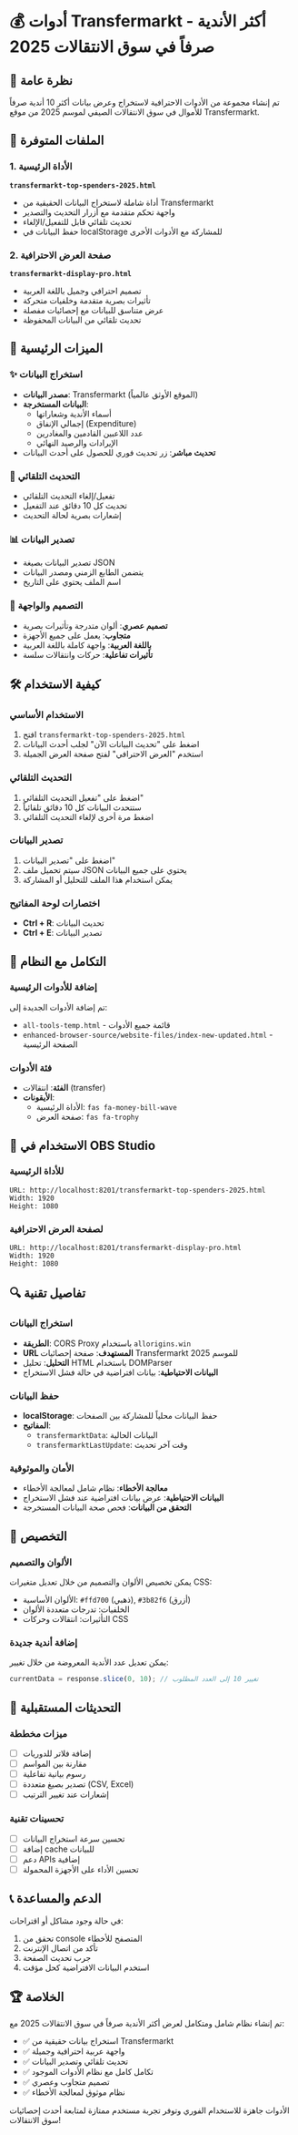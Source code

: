 # 💰 أدوات Transfermarkt - أكثر الأندية صرفاً في سوق الانتقالات 2025

## 🎯 نظرة عامة

تم إنشاء مجموعة من الأدوات الاحترافية لاستخراج وعرض بيانات أكثر 10 أندية صرفاً للأموال في سوق الانتقالات الصيفي لموسم 2025 من موقع Transfermarkt.

## 📁 الملفات المتوفرة

### 1. الأداة الرئيسية
**`transfermarkt-top-spenders-2025.html`**
- أداة شاملة لاستخراج البيانات الحقيقية من Transfermarkt
- واجهة تحكم متقدمة مع أزرار التحديث والتصدير
- تحديث تلقائي قابل للتفعيل/الإلغاء
- حفظ البيانات في localStorage للمشاركة مع الأدوات الأخرى

### 2. صفحة العرض الاحترافية
**`transfermarkt-display-pro.html`**
- تصميم احترافي وجميل باللغة العربية
- تأثيرات بصرية متقدمة وخلفيات متحركة
- عرض متناسق للبيانات مع إحصائيات مفصلة
- تحديث تلقائي من البيانات المحفوظة

## 🚀 الميزات الرئيسية

### ✨ استخراج البيانات
- **مصدر البيانات**: Transfermarkt (الموقع الأوثق عالمياً)
- **البيانات المستخرجة**:
  - أسماء الأندية وشعاراتها
  - إجمالي الإنفاق (Expenditure)
  - عدد اللاعبين القادمين والمغادرين
  - الإيرادات والرصيد النهائي
- **تحديث مباشر**: زر تحديث فوري للحصول على أحدث البيانات

### 🔄 التحديث التلقائي
- تفعيل/إلغاء التحديث التلقائي
- تحديث كل 10 دقائق عند التفعيل
- إشعارات بصرية لحالة التحديث

### 📊 تصدير البيانات
- تصدير البيانات بصيغة JSON
- يتضمن الطابع الزمني ومصدر البيانات
- اسم الملف يحتوي على التاريخ

### 🎨 التصميم والواجهة
- **تصميم عصري**: ألوان متدرجة وتأثيرات بصرية
- **متجاوب**: يعمل على جميع الأجهزة
- **باللغة العربية**: واجهة كاملة باللغة العربية
- **تأثيرات تفاعلية**: حركات وانتقالات سلسة

## 🛠️ كيفية الاستخدام

### الاستخدام الأساسي
1. افتح `transfermarkt-top-spenders-2025.html`
2. اضغط على "تحديث البيانات الآن" لجلب أحدث البيانات
3. استخدم "العرض الاحترافي" لفتح صفحة العرض الجميلة

### التحديث التلقائي
1. اضغط على "تفعيل التحديث التلقائي"
2. ستتحدث البيانات كل 10 دقائق تلقائياً
3. اضغط مرة أخرى لإلغاء التحديث التلقائي

### تصدير البيانات
1. اضغط على "تصدير البيانات"
2. سيتم تحميل ملف JSON يحتوي على جميع البيانات
3. يمكن استخدام هذا الملف للتحليل أو المشاركة

### اختصارات لوحة المفاتيح
- **Ctrl + R**: تحديث البيانات
- **Ctrl + E**: تصدير البيانات

## 🔧 التكامل مع النظام

### إضافة للأدوات الرئيسية
تم إضافة الأدوات الجديدة إلى:
- `all-tools-temp.html` - قائمة جميع الأدوات
- `enhanced-browser-source/website-files/index-new-updated.html` - الصفحة الرئيسية

### فئة الأدوات
- **الفئة**: انتقالات (transfer)
- **الأيقونات**: 
  - الأداة الرئيسية: `fas fa-money-bill-wave`
  - صفحة العرض: `fas fa-trophy`

## 📱 الاستخدام في OBS Studio

### للأداة الرئيسية
```
URL: http://localhost:8201/transfermarkt-top-spenders-2025.html
Width: 1920
Height: 1080
```

### لصفحة العرض الاحترافية
```
URL: http://localhost:8201/transfermarkt-display-pro.html
Width: 1920
Height: 1080
```

## 🔍 تفاصيل تقنية

### استخراج البيانات
- **الطريقة**: CORS Proxy باستخدام `allorigins.win`
- **URL المستهدف**: صفحة إحصائيات Transfermarkt للموسم 2025
- **التحليل**: تحليل HTML باستخدام DOMParser
- **البيانات الاحتياطية**: بيانات افتراضية في حالة فشل الاستخراج

### حفظ البيانات
- **localStorage**: حفظ البيانات محلياً للمشاركة بين الصفحات
- **المفاتيح**:
  - `transfermarktData`: البيانات الحالية
  - `transfermarktLastUpdate`: وقت آخر تحديث

### الأمان والموثوقية
- **معالجة الأخطاء**: نظام شامل لمعالجة الأخطاء
- **البيانات الاحتياطية**: عرض بيانات افتراضية عند فشل الاستخراج
- **التحقق من البيانات**: فحص صحة البيانات المستخرجة

## 🎨 التخصيص

### الألوان والتصميم
يمكن تخصيص الألوان والتصميم من خلال تعديل متغيرات CSS:
- الألوان الأساسية: `#ffd700` (ذهبي), `#3b82f6` (أزرق)
- الخلفيات: تدرجات متعددة الألوان
- التأثيرات: انتقالات وحركات CSS

### إضافة أندية جديدة
يمكن تعديل عدد الأندية المعروضة من خلال تغيير:
```javascript
currentData = response.slice(0, 10); // تغيير 10 إلى العدد المطلوب
```

## 🔄 التحديثات المستقبلية

### ميزات مخططة
- [ ] إضافة فلاتر للدوريات
- [ ] مقارنة بين المواسم
- [ ] رسوم بيانية تفاعلية
- [ ] تصدير بصيغ متعددة (CSV, Excel)
- [ ] إشعارات عند تغيير الترتيب

### تحسينات تقنية
- [ ] تحسين سرعة استخراج البيانات
- [ ] إضافة cache للبيانات
- [ ] دعم APIs إضافية
- [ ] تحسين الأداء على الأجهزة المحمولة

## 📞 الدعم والمساعدة

في حالة وجود مشاكل أو اقتراحات:
1. تحقق من console المتصفح للأخطاء
2. تأكد من اتصال الإنترنت
3. جرب تحديث الصفحة
4. استخدم البيانات الافتراضية كحل مؤقت

## 🏆 الخلاصة

تم إنشاء نظام شامل ومتكامل لعرض أكثر الأندية صرفاً في سوق الانتقالات 2025 مع:
- ✅ استخراج بيانات حقيقية من Transfermarkt
- ✅ واجهة عربية احترافية وجميلة
- ✅ تحديث تلقائي وتصدير البيانات
- ✅ تكامل كامل مع نظام الأدوات الموجود
- ✅ تصميم متجاوب وعصري
- ✅ نظام موثوق لمعالجة الأخطاء

الأدوات جاهزة للاستخدام الفوري وتوفر تجربة مستخدم ممتازة لمتابعة أحدث إحصائيات سوق الانتقالات!

